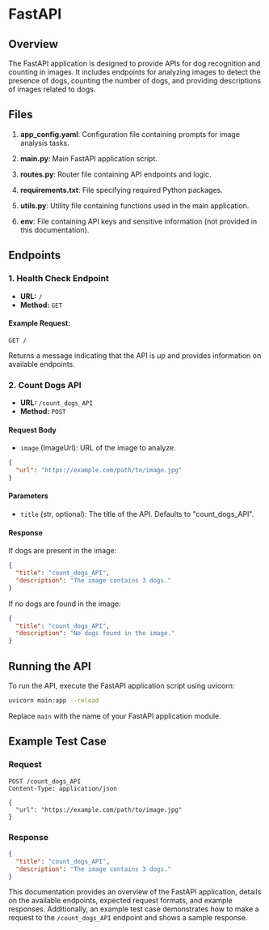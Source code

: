 # FastAPI 

## Overview

The FastAPI application is designed to provide APIs for dog recognition and counting in images. It includes endpoints for analyzing images to detect the presence of dogs, counting the number of dogs, and providing descriptions of images related to dogs.

## Files

1. **app_config.yaml**: Configuration file containing prompts for image analysis tasks.

2. **main.py**: Main FastAPI application script.

3. **routes.py**: Router file containing API endpoints and logic.

4. **requirements.txt**: File specifying required Python packages.

5. **utils.py**: Utility file containing functions used in the main application.

6. **env**: File containing API keys and sensitive information (not provided in this documentation).

## Endpoints

### 1. Health Check Endpoint

- **URL:** `/`
- **Method:** `GET`

#### Example Request:

```http
GET /
```

Returns a message indicating that the API is up and provides information on available endpoints.

### 2. Count Dogs API

- **URL:** `/count_dogs_API`
- **Method:** `POST`

#### Request Body

- `image` (ImageUrl): URL of the image to analyze.

```json
{
  "url": "https://example.com/path/to/image.jpg"
}
```

#### Parameters

- `title` (str, optional): The title of the API. Defaults to "count_dogs_API".

#### Response

If dogs are present in the image:

```json
{
  "title": "count_dogs_API",
  "description": "The image contains 3 dogs."
}
```

If no dogs are found in the image:

```json
{
  "title": "count_dogs_API",
  "description": "No dogs found in the image."
}
```

## Running the API

To run the API, execute the FastAPI application script using uvicorn:

```bash
uvicorn main:app --reload
```

Replace `main` with the name of your FastAPI application module.

## Example Test Case

### Request

```http
POST /count_dogs_API
Content-Type: application/json

{
  "url": "https://example.com/path/to/image.jpg"
}
```

### Response

```json
{
  "title": "count_dogs_API",
  "description": "The image contains 3 dogs."
}
```

This documentation provides an overview of the FastAPI application, details on the available endpoints, expected request formats, and example responses. Additionally, an example test case demonstrates how to make a request to the `/count_dogs_API` endpoint and shows a sample response.
